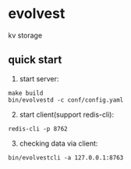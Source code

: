 # evolvest

kv storage

## quick start

1. start server:

```shell script
make build
bin/evolvestd -c conf/config.yaml
```

2. start client(support redis-cli):

```shell script
redis-cli -p 8762
```

3. checking data via client:

```shell script
bin/evolvestcli -a 127.0.0.1:8763
```

